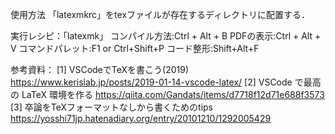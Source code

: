 使用方法
「latexmkrc」をtexファイルが存在するディレクトリに配置する．

実行レシピ：「latexmk」
コンパイル方法:Ctrl + Alt + B
PDFの表示:Ctrl + Alt + V
コマンドパレット:F1 or Ctrl+Shift+P
コード整形:Shift+Alt+F

参考資料：
[1] VSCodeでTeXを書こう(2019)
    https://www.kerislab.jp/posts/2019-01-14-vscode-latex/
[2] VSCode で最高の LaTeX 環境を作る
    https://qiita.com/Gandats/items/d7718f12d71e688f3573
[3] 卒論をTeXフォーマットなしから書くためのtips
    https://yosshi71jp.hatenadiary.org/entry/20101210/1292005429
